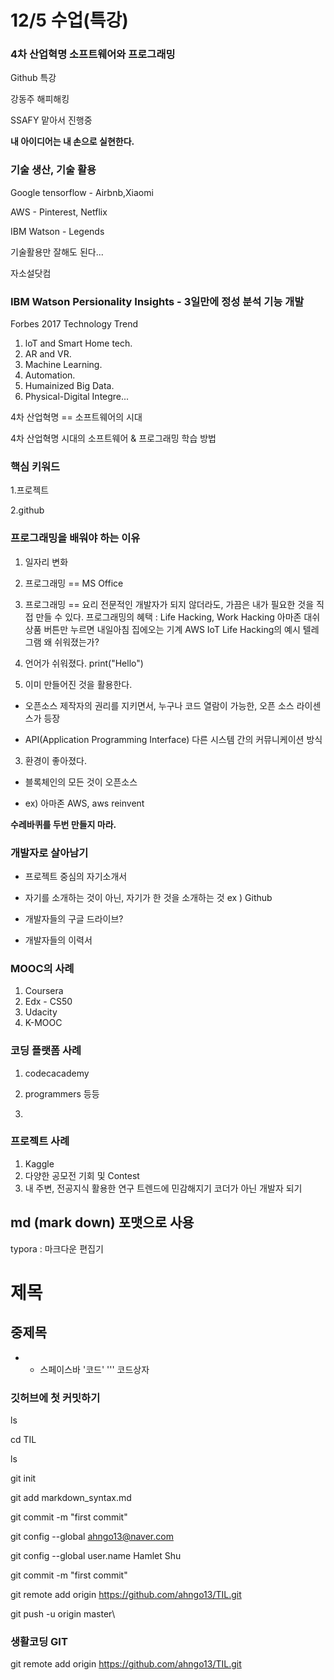 # 12/5 수업(특강)

### 4차 산업혁명 소프트웨어와 프로그래밍

Github 특강

강동주 해피해킹

SSAFY 맡아서 진행중

**내 아이디어는 내 손으로 실현한다.**



### 기술 생산, 기술 활용

Google tensorflow - Airbnb,Xiaomi

AWS - Pinterest, Netflix

IBM Watson - Legends

기술활용만 잘해도 된다...

자소설닷컴



### IBM Watson Persionality Insights - 3일만에 정성 분석 기능 개발

Forbes 2017 Technology Trend

1. loT and Smart Home tech.
2. AR and VR.
3. Machine Learning.
4. Automation.
5. Humainized Big Data.
6. Physical-Digital Integre...

4차 산업혁명 == 소프트웨어의 시대

4차 산업혁명 시대의 소프트웨어 & 프로그래밍 학습 방법



### 핵심 키워드

1.프로젝트

2.github



### 프로그래밍을 배워야 하는 이유

1. 일자리 변화

2. 프로그래밍 == MS Office

3. 프로그래밍 == 요리
  전문적인 개발자가 되지 않더라도, 가끔은 내가 필요한 것을 직접 만들 수 있다.
  프로그래밍의 혜택 : Life Hacking, Work Hacking
  아마존 대쉬 상품
  버튼만 누르면 내일아침 집에오는 기계
  AWS IoT
  Life Hacking의 예시
  텔레그램
  왜 쉬워졌는가?

  1. 언어가 쉬워졌다.
     print("Hello")

  2. 이미 만들어진 것을 활용한다.

  - 오픈소스
    제작자의 권리를 지키면서, 누구나 코드 열람이 가능한, 오픈 소스 라이센스가 등장

  - API(Application Programming Interface)
    다른 시스템 간의 커뮤니케이션 방식

  3. 환경이 좋아졌다.

  - 블록체인의 모든 것이 오픈소스

  - ex) 아마존 AWS, aws reinvent

**수레바퀴를 두번 만들지 마라.**



### 개발자로 살아남기

- 프로젝트 중심의 자기소개서

- 자기를 소개하는 것이 아닌, 자기가 한 것을 소개하는 것
  ex ) Github

- 개발자들의 구글 드라이브?

- 개발자들의 이력서



### MOOC의 사례

1. Coursera
2. Edx - CS50
3. Udacity
4. K-MOOC



### 코딩 플랫폼 사례
1. codecacademy

2. programmers 등등
3. 

### 프로젝트 사례
1. Kaggle
2. 다양한 공모전 기회 및 Contest
3. 내 주변, 전공지식 활용한 연구
   트렌드에 민감해지기
   코더가 아닌 개발자 되기



## md (mark down) 포맷으로 사용

typora : 마크다운 편집기



# 제목
## 중제목
- + 스페이스바
'코드'
''' 코드상자

### 깃허브에 첫 커밋하기

ls

cd TIL

ls

git init

git add markdown_syntax.md

git commit -m "first commit"

git config --global ahngo13@naver.com

git config --global user.name Hamlet Shu

git commit -m "first commit"

git remote add origin https://github.com/ahngo13/TIL.git

git push -u origin master\



### 생활코딩 GIT

git remote add origin https://github.com/ahngo13/TIL.git
